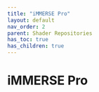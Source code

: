 ```yaml
---
title: "iMMERSE Pro"
layout: default
nav_order: 2
parent: Shader Repositories
has_toc: true
has_children: true
---
```


# iMMERSE Pro